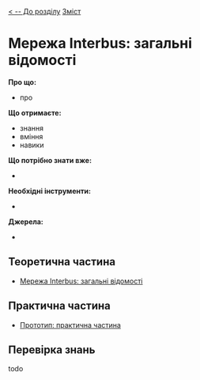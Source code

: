 [< -- До розділу](../README.md)         [Зміст](../../contents.md)

# Мережа Interbus: загальні відомості

**Про що:**

- про 

**Що отримаєте:**

- знання 
- вміння 
- навики 

**Що потрібно знати вже:**

- 

**Необхідні інструменти:**

- 

**Джерела:** 

- 

## Теоретична частина

- [Мережа Interbus: загальні відомості](teor.md)

## Практична частина

- [Прототип: практична частина](lab.md)

## Перевірка знань

todo